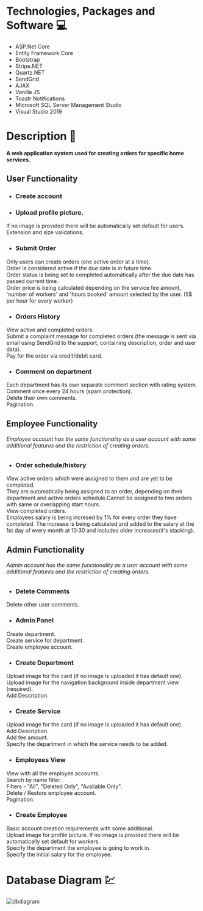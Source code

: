 # Technologies, Packages and Software :computer:
 - ASP.Net Core
 - Entity Framework Core
 - Bootstrap
 - Stripe.NET
 - Quartz.NET
 - SendGrid
 - AJAX
 - Vanilla JS
 - Toastr Notifications
 - Microsoft SQL Server Management Studio
 - Visual Studio 2019
 
# Description :memo:
**A web application system used for creating orders for specific home services.**

## User Functionality
 - ### Create account
 - ### Upload profile picture.<br>
  If no image is provided there will be automatically set default for users.<br>
  Extension and size validations.
 - ### Submit Order<br>
  Only users can create orders (one active order at a time).<br>
  Order is considered active if the due date is in future time.<br>
  Order status is being set to completed automatically after the due date has passed current time.<br>
  Order price is being calculated depending on the service fee amount, 'number of workers' and 'hours booked' amount selected by the user. (5$ per hour for every worker)
 - ### Orders History<br>
  View active and completed orders.<br>
  Submit a complaint message for completed orders (the message is sent via email using SendGrid to the support, containing description, order and user data).<br>
  Pay for the order via credit/debit card.<br>
 - ### Comment on department<br>
  Each department has its own separate comment section with rating system.<br>
  Comment once every 24 hours (spam protection).<br>
  Delete their own comments.<br>
  Pagination.<br>
  
## Employee Functionality
 ###### Employee account has the same functionality as a user account with some additional features and the restriction of creating orders.<br>

 - ### Order schedule/history<br>
 View active orders which were assigned to them and are yet to be completed.<br>
 They are automatically being assigned to an order, depending on their department and active orders schedule.Cannot be assigned to two orders with same or overlapping start hours.<br>
 View completed orders.<br>
 Employees salary is being incresed by 1% for every order they have completed. The increase is being calculated and added to the salary at the 1st day of every month at 10:30 and includes older increases(it's stacking).<br>
 
 ## Admin Functionality
  ###### Admin account has the same functionality as a user account with some additional features and the restriction of creating orders.<br>
  
 - ### Delete Comments<br>
  Delete other user comments.<br>
 - ### Admin Panel<br>
  Create department.<br>
  Create service for department.<br>
  Create employee account.<br>
 - ### Create Department<br>
  Upload image for the card (if no image is uploaded it has default one).<br>
  Upload image for the navigation background inside department view (required).<br>
  Add Description.<br>
 - ### Create Service<br>
  Upload image for the card (if no image is uploaded it has default one).<br>
  Add Description.<br>
  Add fee amount.<br>
  Specify the department in which the service needs to be added.
 - ### Employees View<br>
  View with all the employee accounts.<br>
  Search by name filter.<br>
  Filters - "All", "Deleted Only", "Available Only".<br>
  Delete / Restore employee account.<br>
  Pagination.<br>
 - ### Create Employee<br>
  Basic account creation requirements with some additional.<br>
  Upload image for profile picture. If no image is provided there will be automatically set default for workers.<br>
  Specify the department the employee is going to work in.<br>
  Specify the initial salary for the employee.<br>
  
  
# Database Diagram :chart:
![dbdiagram](https://user-images.githubusercontent.com/61605749/101865298-8d736480-3b7e-11eb-90f2-663d0e59cc0b.png)
